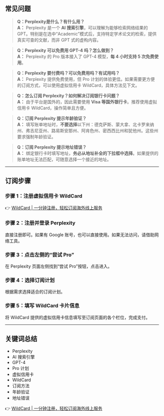 ## 常见问题

> **Q：Perplexity是什么？有什么用？**  
> **A：** Perplexity 是一个 **AI 搜索引擎**，可以理解为能够检索网络结果的 GPT。特别是在选中“Academic”模式后，支持特定学术论文的检索，提供真实可查的文献，而非 GPT 式的虚构内容。

> **Q：Perplexity 可以免费用 GPT-4 吗？怎么做到？**  
> **A：** Perplexity 的 Pro 版本接入了 GPT-4 模型，**每 4 小时支持 5 次免费使用**。

> **Q：Perplexity 要付费吗？可以免费用吗？有试用吗？**  
> **A：** Perplexity 提供免费使用，但 Pro 计划的体验更佳。如果需要更方便的订阅方式，可以使用虚拟信用卡 WildCard，具体方法见下文。

> **Q：怎么订阅 Perplexity？如何解决订阅银行卡问题？**  
> **A：** 由于平台是国外的，因此需要使用 **Visa 等国外银行卡**。推荐使用虚拟信用卡 WildCard，操作简单且方便。

> **Q：订阅 Perplexity 提示年龄验证？**  
> **A：** 填写账单地址时，**不要选择**以下州：德克萨斯、蒙大拿、北卡罗来纳州、弗吉尼亚州、路易斯安那州、阿肯色州、密西西比州和犹他州。这些州要求强制年龄验证。

> **Q：订阅 Perplexity 提示地址错误？**  
> **A：** 绑定银行卡时填写地址，**务必从地址补全的下拉框中选择**。如果提供的账单地址无法匹配，可随意选择一个接近的地址。

---

## 订阅步骤

### 步骤 1：注册虚拟信用卡 WildCard

👉 [WildCard | 一分钟注册，轻松订阅海外线上服务](https://bit.ly/bewildcard)

### 步骤 2：注册并登录 Perplexity

直接注册即可。如果有 Google 账号，也可以直接使用。如果无法访问，请借助网络工具。

### 步骤 3：点击左侧的“尝试 Pro”

在 Perplexity 页面左侧找到“尝试 Pro”按钮，点击进入。

### 步骤 4：选择订阅计划

根据需求选择适合的订阅计划。

### 步骤 5：填写 WildCard 卡片信息

将 WildCard 提供的虚拟信用卡信息填写至订阅页面的各个栏位，完成支付。

---

## 关键词总结

- Perplexity
- AI 搜索引擎
- GPT-4
- Pro 计划
- 虚拟信用卡
- WildCard
- 订阅方法
- 年龄验证
- 地址错误

👉 [WildCard | 一分钟注册，轻松订阅海外线上服务](https://bit.ly/bewildcard)
